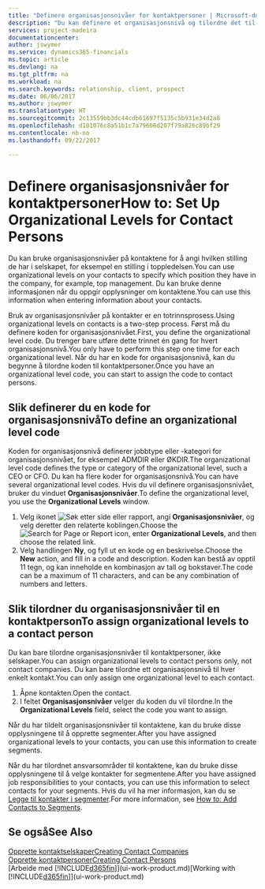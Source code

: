 ```yaml
---
title: "Definere organisasjonsnivåer for kontaktpersoner | Microsoft-dokumentasjon"
description: "Du kan definere et organisasjonsnivå og tilordne det til kontakten for å angi hvilken stilling de har i selskapet sitt, for eksempel en stilling i toppledelsen."
services: project-madeira
documentationcenter: 
author: jswymer
ms.service: dynamics365-financials
ms.topic: article
ms.devlang: na
ms.tgt_pltfrm: na
ms.workload: na
ms.search.keywords: relationship, client, prospect
ms.date: 06/06/2017
ms.author: jswymer
ms.translationtype: HT
ms.sourcegitcommit: 2c13559bb3dc44cdb61697f5135c5b931e34d2a8
ms.openlocfilehash: d101076c8a51b1c7a79606d207f79a826c89bf29
ms.contentlocale: nb-no
ms.lasthandoff: 09/22/2017

---
```

# <a name="how-to-set-up-organizational-levels-for-contact-persons"></a><span data-ttu-id="e514f-103">Definere organisasjonsnivåer for kontaktpersoner</span><span class="sxs-lookup"><span data-stu-id="e514f-103">How to: Set Up Organizational Levels for Contact Persons</span></span>
<span data-ttu-id="e514f-104">Du kan bruke organisasjonsnivåer på kontaktene for å angi hvilken stilling de har i selskapet, for eksempel en stilling i toppledelsen.</span><span class="sxs-lookup"><span data-stu-id="e514f-104">You can use organizational levels on your contacts to specify which position they have in the company, for example, top management.</span></span> <span data-ttu-id="e514f-105">Du kan bruke denne informasjonen når du oppgir opplysninger om kontaktene.</span><span class="sxs-lookup"><span data-stu-id="e514f-105">You can use this information when entering information about your contacts.</span></span>

<span data-ttu-id="e514f-106">Bruk av organisasjonsnivåer på kontakter er en totrinnsprosess.</span><span class="sxs-lookup"><span data-stu-id="e514f-106">Using organizational levels on contacts is a two-step process.</span></span> <span data-ttu-id="e514f-107">Først må du definere koden for organisasjonsnivået.</span><span class="sxs-lookup"><span data-stu-id="e514f-107">First, you define the organizational level code.</span></span> <span data-ttu-id="e514f-108">Du trenger bare utføre dette trinnet én gang for hvert organisasjonsnivå.</span><span class="sxs-lookup"><span data-stu-id="e514f-108">You only have to perform this step one time for each organizational level.</span></span> <span data-ttu-id="e514f-109">Når du har en kode for organisasjonsnivå, kan du begynne å tilordne koden til kontaktpersoner.</span><span class="sxs-lookup"><span data-stu-id="e514f-109">Once you have an organizational level code, you can start to assign the code to contact persons.</span></span>

## <a name="to-define-an-organizational-level-code"></a><span data-ttu-id="e514f-110">Slik definerer du en kode for organisasjonsnivå</span><span class="sxs-lookup"><span data-stu-id="e514f-110">To define an organizational level code</span></span>
<span data-ttu-id="e514f-111">Koden for organisasjonsnivå definerer jobbtype eller -kategori for organisasjonsnivået, for eksempel ADMDIR eller ØKDIR.</span><span class="sxs-lookup"><span data-stu-id="e514f-111">The organizational level code defines the type or category of the organizational level, such a CEO  or CFO.</span></span> <span data-ttu-id="e514f-112">Du kan ha flere koder for organisasjonsnivå.</span><span class="sxs-lookup"><span data-stu-id="e514f-112">You can have several organizational level codes.</span></span> <span data-ttu-id="e514f-113">Hvis du vil definere organisasjonsnivået, bruker du vinduet **Organisasjonsnivåer**.</span><span class="sxs-lookup"><span data-stu-id="e514f-113">To define the organizational level, you use the **Organizational Levels** window.</span></span>

1. <span data-ttu-id="e514f-114">Velg ikonet ![Søk etter side eller rapport](media/ui-search/search_small.png "Ikonet Søk etter side eller rapport"), angi **Organisasjonsnivåer**, og velg deretter den relaterte koblingen.</span><span class="sxs-lookup"><span data-stu-id="e514f-114">Choose the ![Search for Page or Report](media/ui-search/search_small.png "Search for Page or Report icon") icon, enter **Organizational Levels**, and then choose the related link.</span></span>
2. <span data-ttu-id="e514f-115">Velg handlingen **Ny**, og fyll ut en kode og en beskrivelse.</span><span class="sxs-lookup"><span data-stu-id="e514f-115">Choose the **New** action, and fill in a code and description.</span></span> <span data-ttu-id="e514f-116">Koden kan bestå av opptil 11 tegn, og kan inneholde en kombinasjon av tall og bokstaver.</span><span class="sxs-lookup"><span data-stu-id="e514f-116">The code can be a maximum of 11 characters, and can be any combination of numbers and letters.</span></span>

## <a name="to-assign-organizational-levels-to-a-contact-person"></a><span data-ttu-id="e514f-117">Slik tilordner du organisasjonsnivåer til en kontaktperson</span><span class="sxs-lookup"><span data-stu-id="e514f-117">To assign organizational levels to a contact person</span></span>
<span data-ttu-id="e514f-118">Du kan bare tilordne organisasjonsnivåer til kontaktpersoner, ikke selskaper.</span><span class="sxs-lookup"><span data-stu-id="e514f-118">You can assign organizational levels to contact persons only, not contact companies.</span></span> <span data-ttu-id="e514f-119">Du kan bare tilordne ett organisasjonsnivå til hver enkelt kontakt.</span><span class="sxs-lookup"><span data-stu-id="e514f-119">You can only assign one organizational level to each contact.</span></span>

1. <span data-ttu-id="e514f-120">Åpne kontakten.</span><span class="sxs-lookup"><span data-stu-id="e514f-120">Open the contact.</span></span>
2. <span data-ttu-id="e514f-121">I feltet **Organisasjonsnivåer** velger du koden du vil tilordne.</span><span class="sxs-lookup"><span data-stu-id="e514f-121">In the **Organizational Levels** field, select the code you want to assign.</span></span>

<span data-ttu-id="e514f-122">Når du har tildelt organisasjonsnivåer til kontaktene, kan du bruke disse opplysningene til å opprette segmenter.</span><span class="sxs-lookup"><span data-stu-id="e514f-122">After you have assigned organizational levels to your contacts, you can use this information to create segments.</span></span>

<span data-ttu-id="e514f-123">Når du har tilordnet ansvarsområder til kontaktene, kan du bruke disse opplysningene til å velge kontakter for segmentene.</span><span class="sxs-lookup"><span data-stu-id="e514f-123">After you have assigned job responsibilities to your contacts, you can use this information to select contacts for your segments.</span></span> <span data-ttu-id="e514f-124">Hvis du vil ha mer informasjon, kan du se [Legge til kontakter i segmenter](marketing-add-contact-segment.md).</span><span class="sxs-lookup"><span data-stu-id="e514f-124">For more information, see [How to: Add Contacts to Segments](marketing-add-contact-segment.md).</span></span>

## <a name="see-also"></a><span data-ttu-id="e514f-125">Se også</span><span class="sxs-lookup"><span data-stu-id="e514f-125">See Also</span></span>
[<span data-ttu-id="e514f-126">Opprette kontaktselskaper</span><span class="sxs-lookup"><span data-stu-id="e514f-126">Creating Contact Companies</span></span>](marketing-create-contact-companies.md)  
[<span data-ttu-id="e514f-127">Opprette kontaktpersoner</span><span class="sxs-lookup"><span data-stu-id="e514f-127">Creating Contact Persons</span></span>](marketing-create-contact-persons.md)  
<span data-ttu-id="e514f-128">[Arbeide med [!INCLUDE[d365fin](includes/d365fin_md.md)]](ui-work-product.md)</span><span class="sxs-lookup"><span data-stu-id="e514f-128">[Working with [!INCLUDE[d365fin](includes/d365fin_md.md)]](ui-work-product.md)</span></span>  

